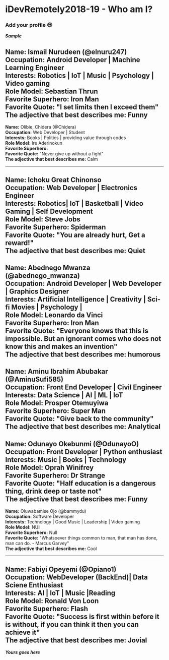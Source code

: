 
# iDevRemotely2018-19 - Who am I?
### Add your profile 😎
**_Sample_**

**Name:** Ismail Nurudeen (@elnuru247) <br>
**Occupation:** Android Developer | Machine Learning Engineer <br>
**Interests:** Robotics | IoT | Music | Psychology | Video gaming <br>
**Role Model:** Sebastian Thrun <br>
**Favorite Superhero:** Iron Man <br>
**Favorite Quote:** "I set limits then I exceed them" <br>
**The adjective that best describes me:** Funny <br>
---
**Name:** Olibie, Chidera (@Chidera)<br>
**Occupation:** Web Developer | Student <br>
**Interests:**  Books | Politics | providing value through codes<br>
**Role Model:** Ire Aderinokun <br>
**Favorite Superhero:** <br>
**Favorite Quote:** "Never give up without a fight" <br>
**The adjective that best describes me:** Calm <br>
___
**Name:** Ichoku Great Chinonso <br>
**Occupation:** Web Developer | Electronics Engineer <br>
**Interests:** Robotics| IoT | Basketball | Video Gaming | Self Development <br>
**Role Model:** Steve Jobs <br>
**Favorite Superhero:** Spiderman <br>
**Favorite Quote:** "You are already hurt, Get a reward!" <br>
**The adjective that best describes me:** Quiet <br>
---
**Name:** Abednego Mwanza (@abednego_mwanza) <br>
**Occupation:** Android Developer | Web Developer | Graphics Designer <br>
**Interests:** Artificial Intelligence | Creativity | Sci-fi Movies | Psychology | <br>
**Role Model:** Leonardo da Vinci <br>
**Favorite Superhero:** Iron Man <br>
**Favorite Quote:** "Everyone knows that this is impossible. But an ignorant comes who does not know this and makes an invention" <br>
**The adjective that best describes me:** humorous <br>
---
**Name:** Aminu Ibrahim Abubakar (@AminuSufi585) <br>
**Occupation:** Front End Developer | Civil Engineer <br>
**Interests:** Data Science | AI | ML | IoT <br>
**Role Model:** Prosper Otemuyiwa <br>
**Favorite Superhero:** Super Man <br>
**Favorite Quote:** "Give back to the community" <br>
**The adjective that best describes me:** Analytical <br>
---
**Name:** Odunayo Okebunmi (@OdunayoO) <br>
**Occupation:** Front Developer | Python enthusiast <br>
**Interests:** Music | Books | Technology <br>
**Role Model:** Oprah Winifrey <br>
**Favorite Superhero:** Dr Strange <br>
**Favorite Quote:** "Half education is a dangerous thing, drink deep or taste not" <br>
**The adjective that best describes me:** Funny <br>
---
**Name:** Oluwabamise Ojo (@bammydu) <br>
**Occupation:** Software Developer <br>
**Interests:** Technology | Good Music | Leadership | Video gaming <br>
**Role Model:** NUll <br>
**Favorite Superhero:** Null <br>
**Favorite Quote:** "Whatsoever things common to man, that man has done, man can do. - Marcus Garvey" <br>
**The adjective that best describes me:** Cool <br>
___
**Name:** Fabiyi Opeyemi (@Opiano1)<br>
**Occupation:** WebDeveloper (BackEnd)| Data Sciene Enthusiast <br>
**Interests:** AI | IoT | Music |Reading <br>
**Role Model:** Ronald Von Loon <br>
**Favorite Superhero:** Flash <br>
**Favorite Quote:** "Success is first within before it is without, if you can think it then you can achieve it" <br>
**The adjective that best describes me:** Jovial <br>
---
**_Yours goes here_**
